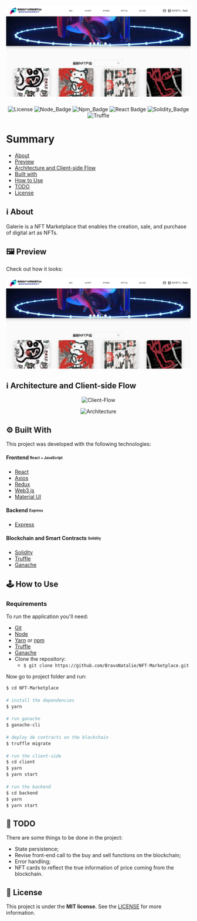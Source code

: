 <h1 align=center>
<img src="https://github.com/Jimmy-chy/NFT-Marketplace/blob/master/client/public/home.png" />
</h1>

<div align="center">
  
![License](https://img.shields.io/badge/license-MIT-737CA1?style=flat-square) 
![Node_Badge](https://img.shields.io/badge/node-14.16.1-green?style=flat-square)
![Npm_Badge](https://img.shields.io/badge/npm-6.14.12-yellow?style=flat-square)
![React Badge](https://img.shields.io/badge/React-17.0.2-45b8d8?style=flat-square)
![Solidity_Badge](https://img.shields.io/badge/Solidity-%5E8.0.0-363636?style=flat-square)
![Truffle](https://img.shields.io/badge/Truffle-5.3.14-F0E8E0?style=flat-square)
</div>

# Summary

- [About](#about)
- [Preview](#preview)
- [Architecture and Client-side Flow](#architecture)
- [Built with](#technologies)
- [How to Use](#how-to-use)
- [TODO](#todo)
- [License](#license)

<a id='about'/>

## :information_source: About

Galerie is a NFT Marketplace that enables the creation, sale, and purchase of digital art as NFTs.


<a id='preview'/>

## :framed_picture: Preview

Check out how it looks:

<p align="center">
 <img alt="Homepage print"   src="https://github.com/Jimmy-chy/NFT-Marketplace/blob/master/client/public/home.png" >
<p />

<a id='architecture' />

## :information_source: Architecture and Client-side Flow

<p align="center">
  <img alt="Client-Flow"src="https://res.cloudinary.com/nataliebravo/image/upload/v1626701427/NFT/client-side-flow_iqhq9a.png">
<p />

<p align="center">
  <img alt="Architecture"src="https://res.cloudinary.com/nataliebravo/image/upload/v1626701440/NFT/arquitechure_hunzuw.png">
<p />


<a id='technologies'/>

## :gear: Built With

This project was developed with the following technologies:

#### **Frontend** <sub><sup>React + JavaScript</sup></sub>
  - [React](https://pt-br.reactjs.org/)
  - [Axios](https://github.com/axios/axios)
  - [Redux](https://redux.js.org/)
  - [Web3.js](https://web3js.readthedocs.io/en/v1.3.4/)
  - [Material UI](https://material-ui.com/pt/)

#### **Backend** <sub><sup>Express</sup></sub>
  - [Express](https://expressjs.com/pt-br/)
 
#### **Blockchain and Smart Contracts** <sub><sup>Solidity</sup></sub>
  - [Solidity](https://docs.soliditylang.org/)
  - [Truffle](https://www.trufflesuite.com/)
  - [Ganache](https://www.trufflesuite.com/ganache)


<a id='how-to-use'/>

## :joystick: How to Use

### Requirements

To run the application you'll need:
* [Git](https://git-scm.com)
* [Node](https://nodejs.org/)
* [Yarn](https://yarnpkg.com/) or [npm](https://www.npmjs.com/)
* [Truffle](https://www.trufflesuite.com/)
* [Ganache](https://www.trufflesuite.com/ganache)
* Clone the repository:
  * ```$ git clone https://github.com/BravoNatalie/NFT-Marketplace.git ```


Now go to project folder and run:


```bash
$ cd NFT-Marketplace

# install the dependencies
$ yarn

# run ganache
$ ganache-cli

# deploy de contracts on the blockchain
$ truffle migrate

# run the client-side
$ cd client
$ yarn
$ yarn start

# run the backend
$ cd backend
$ yarn
$ yarn start
```

<a id='todo'/>

## :page_with_curl: TODO

There are some things to be done in the project:
  - State persistence;
  - Revise front-end call to the buy and sell functions on the blockchain;
  - Error handling;
  - NFT cards to reflect the true information of price coming from the blockchain.

<a id='license'/>

## :page_with_curl: License

This project is under the **MIT license**. See the [LICENSE](https://github.com/BravoNatalie/NFT-Marketplace/blob/master/LICENSE) for more information.

